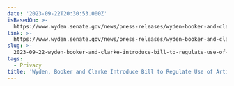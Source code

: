 ```yaml
---
date: '2023-09-22T20:30:53.000Z'
isBasedOn: >-
  https://www.wyden.senate.gov/news/press-releases/wyden-booker-and-clarke-introduce-bill-to-regulate-use-of-artificial-intelligence-to-make-critical-decisions-like-housing-employment-and-education
link: >-
  https://www.wyden.senate.gov/news/press-releases/wyden-booker-and-clarke-introduce-bill-to-regulate-use-of-artificial-intelligence-to-make-critical-decisions-like-housing-employment-and-education
slug: >-
  2023-09-22-wyden-booker-and-clarke-introduce-bill-to-regulate-use-of-artificial-intel
tags:
  - Privacy
title: 'Wyden, Booker and Clarke Introduce Bill to Regulate Use of Artificial Intel'
---
```


